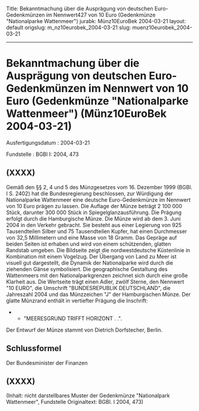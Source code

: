Title: Bekanntmachung über die Ausprägung von deutschen Euro-Gedenkmünzen im Nennwert427
  von 10 Euro (Gedenkmünze "Nationalparke Wattenmeer")
jurabk: Münz10EuroBek 2004-03-21
layout: default
origslug: m_nz10eurobek_2004-03-21
slug: muenz10eurobek_2004-03-21

---

# Bekanntmachung über die Ausprägung von deutschen Euro-Gedenkmünzen im Nennwert von 10 Euro (Gedenkmünze "Nationalparke Wattenmeer") (Münz10EuroBek 2004-03-21)

Ausfertigungsdatum
:   2004-03-21

Fundstelle
:   BGBl I: 2004, 473



## (XXXX)

Gemäß den §§ 2, 4 und 5 des Münzgesetzes vom 16. Dezember 1999 (BGBl.
I S. 2402) hat die Bundesregierung beschlossen, zur Würdigung der
Nationalparke Wattenmeer eine deutsche Euro-Gedenkmünze im Nennwert
von 10 Euro prägen zu lassen.
Die Auflage der Münze beträgt 2 100 000 Stück, darunter 300 000 Stück
in Spiegelglanzausführung. Die Prägung erfolgt durch die Hamburgische
Münze. Die Münze wird ab dem 3. Juni 2004 in den Verkehr gebracht. Sie
besteht aus einer Legierung von 925 Tausendteilen Silber und 75
Tausendteilen Kupfer, hat einen Durchmesser von 32,5 Millimetern und
eine Masse von 18 Gramm. Das Gepräge auf beiden Seiten ist erhaben und
wird von einem schützenden, glatten Randstab umgeben.
Die Bildseite zeigt die nordwestdeutsche Küstenlinie in Kombination
mit einem Vogelzug. Der Übergang von Land zu Meer ist visuell gut
dargestellt, die Dynamik der Nationalparke wird durch die ziehenden
Gänse symbolisiert. Die geographische Gestaltung des Wattenmeers mit
den Nationalparkgrenzen zeichnet sich durch eine große Klarheit aus.
Die Wertseite trägt einen Adler, zwölf Sterne, den Nennwert "10 EURO",
die Umschrift "BUNDESREPUBLIK DEUTSCHLAND", die Jahreszahl 2004 und
das Münzzeichen "J" der Hamburgischen Münze.
Der glatte Münzrand enthält in vertiefter Prägung die Inschrift:

*
    *   "MEERESGRUND TRIFFT HORIZONT . .".






Der Entwurf der Münze stammt von Dietrich Dorfstecher, Berlin.


## Schlussformel

Der Bundesminister der Finanzen


## (XXXX)

(Inhalt: nicht darstellbares Muster der Gedenkmünze "Nationalpark
Wattenmeer",
Fundstelle Originaltext: BGBl. I 2004, 473)

